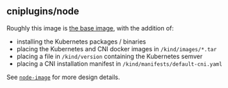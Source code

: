 ## cniplugins/node

Roughly this image is [the base image](./../base), with the addition of:
 - installing the Kubernetes packages / binaries
 - placing the Kubernetes and CNI docker images in `/kind/images/*.tar`
 - placing a file in `/kind/version` containing the Kubernetes semver
 - placing a CNI installation manifest in  `/kind/manifests/default-cni.yaml`

See [`node-image`][node-image.md] for more design details.

[pkg/build/node_image.go]: ./../../pkg/build/node/node.go
[node-image.md]: https://kind.sigs.k8s.io/docs/design/node-image
